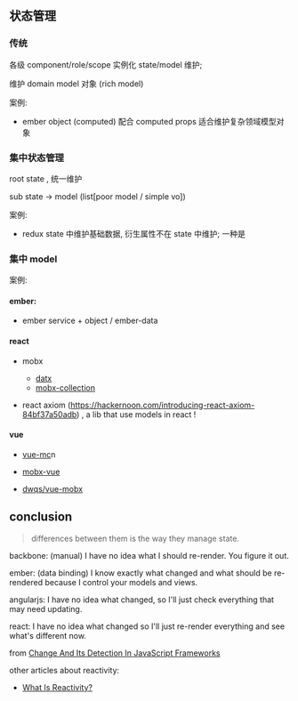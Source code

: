 ## 状态管理

### 传统

各级 component/role/scope 实例化 state/model 维护;

维护 domain model 对象 (rich model)

案例:

- ember object (computed)
    配合 computed props 适合维护复杂领域模型对象

### 集中状态管理

root state , 统一维护

sub state -> model (list[poor model / simple vo])

案例:

- redux
    state 中维护基础数据, 衍生属性不在 state 中维护;
    一种是

### 集中 model


案例:

#### ember:

- ember service + object / ember-data

#### react

- mobx

    - [datx](https://github.com/infinum/datx/)
    - [mobx-collection](https://github.com/lukaszgrolik/mobx-collection)

- react  axiom (https://hackernoon.com/introducing-react-axiom-84bf37a50adb) , a lib that use models in react !

#### vue

- [vue-mc](http://vuemc.io/#introduction)n

- [mobx-vue](https://github.com/mobxjs/mobx-vue)

- [dwqs/vue-mobx](https://github.com/dwqs/vue-mobx)


## conclusion

> differences between them is the way they manage state. 

backbone: (manual)  I have no idea what I should re-render. You figure it out.

ember: (data binding)  I know exactly what changed and what should be re-rendered because I control your models and views.

angularjs:  I have no idea what changed, so I'll just check everything that may need updating.

react:  I have no idea what changed so I'll just re-render everything and see what's different now.

from [Change And Its Detection In JavaScript Frameworks](https://teropa.info/blog/2015/03/02/change-and-its-detection-in-javascript-frameworks.html)


other articles about reactivity:

- [What Is Reactivity?](https://www.pzuraq.com/what-is-reactivity/)